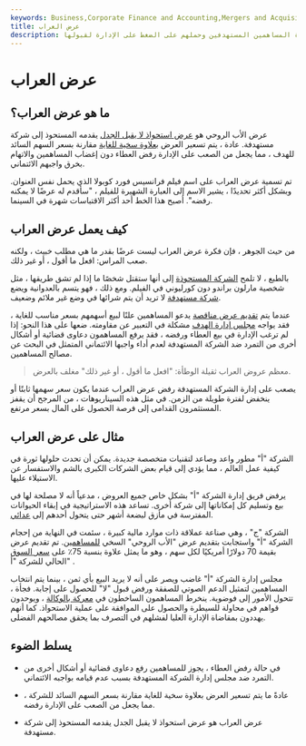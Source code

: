 ```yaml
---
keywords: Business,Corporate Finance and Accounting,Mergers and Acquisitions,M&amp;amp;A
title: عرض العراب
description: عرض الأب الروحي هو عرض استحواذ سخي مرتفع بما يكفي لإثارة المساهمين المستهدفين وحملهم على الضغط على الإدارة لقبولها.
---
```


# عرض العراب
## ما هو عرض العراب؟

عرض الأب الروحي هو [عرض استحواذ لا يقبل الجدل](/takeoverbid) يقدمه المستحوذ إلى شركة مستهدفة. عادة ، يتم تسعير العرض [بعلاوة سخية للغاية](/acquisitionpremium) مقارنة بسعر السهم السائد للهدف ، مما يجعل من الصعب على الإدارة رفض العطاء دون إغضاب المساهمين والاتهام بخرق واجبهم الائتماني.

تم تسمية عرض العراب على اسم فيلم فرانسيس فورد كوبولا الذي يحمل نفس العنوان. وبشكل أكثر تحديدًا ، يشير الاسم إلى العبارة الشهيرة للفيلم ، "سأقدم له عرضًا لا يمكنه رفضه". أصبح هذا الخط أحد أكثر الاقتباسات شهرة في السينما.

## كيف يعمل عرض العراب

من حيث الجوهر ، فإن فكرة عرض العراب ليست عرضًا بقدر ما هي مطلب خبيث ، ولكنه صعب المراس: افعل ما أقول ، أو غير ذلك.

بالطبع ، لا تلمح [الشركة المستحوذة](/acquirer) إلى أنها ستقتل شخصًا ما إذا لم تشق طريقها ، مثل شخصية مارلون براندو دون كورليوني في الفيلم. ومع ذلك ، فهو يتسم بالعدوانية ويضع [شركة مستهدفة](/targetfirm) لا تريد أن يتم شرائها في وضع غير ملائم وضعيف.

عندما يتم [تقديم عرض مناقصة](/tenderoffer) يدعو المساهمين علنًا لبيع أسهمهم بسعر مناسب للغاية ، فقد يواجه [مجلس إدارة الهدف](/boardofdirectors) مشكلة في التعبير عن مقاومته. ضعها على هذا النحو: إذا لم ترغب الإدارة في بيع العطاء ورفضه ، فقد يرفع المساهمون دعاوى قضائية أو أشكال أخرى من التمرد ضد الشركة المستهدفة لعدم أداء واجبها الائتماني المتمثل في البحث عن مصالح المساهمين.

> معظم عروض العراب ثقيلة الوطأة: "افعل ما أقول ، أو غير ذلك" مغلف بالعرض.

>

يصعب على إدارة الشركة المستهدفة رفض عرض العراب عندما يكون سعر سهمها ثابتًا أو ينخفض لفترة طويلة من الزمن. في مثل هذه السيناريوهات ، من المرجح أن يقفز المستثمرون القدامى إلى فرصة الحصول على المال بسعر مرتفع.

## مثال على عرض العراب

الشركة "أ" مطور واعد وصاعد لتقنيات متخصصة جديدة. يمكن أن تحدث حلولها ثورة في كيفية عمل العالم ، مما يؤدي إلى قيام بعض الشركات الكبرى بالشم والاستفسار عن الاستيلاء عليها.

يرفض فريق إدارة الشركة "أ" بشكل خاص جميع العروض ، مدعياً أنه لا مصلحة لها في بيع وتسليم كل إمكاناتها إلى شركة أخرى. تساعد هذه الاستراتيجية في إبقاء الحيوانات المفترسة في مأزق لبضعة أشهر حتى يتحول أحدهم إلى [عدائي](/hostiletakeover).

الشركة "ج" ، وهي صناعة عملاقة ذات موارد مالية كبيرة ، سئمت في النهاية من إحجام الشركة "أ" واستجابت بتقديم عرض "الأب الروحي" السخي [للمساهمين](/shareholder). تم تقديم عرض بقيمة 70 دولارًا أمريكيًا لكل سهم ، وهو ما يمثل علاوة بنسبة 75٪ على [سعر السوق](/market-price) الحالي للشركة "أ" .

مجلس إدارة الشركة "أ" غاضب ويصر على أنه لا يريد البيع بأي ثمن ، بينما يتم انتخاب المساهمين لتمثيل الدعم الصوتي للصفقة ورفض قبول "لا" للحصول على إجابة. فجأة ، تتحول الأمور إلى فوضوية. ينخرط المساهمون الساخطون في [معركة بالوكالة](/proxyfight) ، ويوحدون قواهم في محاولة للسيطرة والحصول على الموافقة على عملية الاستحواذ. كما أنهم يهددون بمقاضاة الإدارة العليا لفشلهم في التصرف بما يحقق مصالحهم الفضلى.

## يسلط الضوء

- في حالة رفض العطاء ، يجوز للمساهمين رفع دعاوى قضائية أو أشكال أخرى من التمرد ضد مجلس إدارة الشركة المستهدفة بسبب عدم قيامه بواجبه الائتماني.

- عادةً ما يتم تسعير العرض بعلاوة سخية للغاية مقارنة بسعر السهم السائد للشركة ، مما يجعل من الصعب على الإدارة رفضه.

- عرض العراب هو عرض استحواذ لا يقبل الجدل يقدمه المستحوذ إلى شركة مستهدفة.

